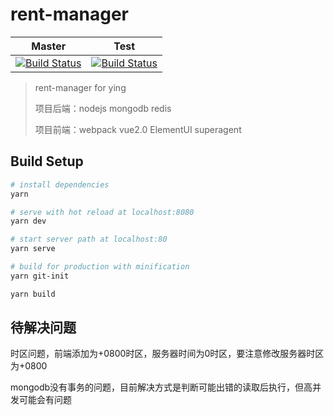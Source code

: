 # rent-manager

| Master|Test |
|:-----:|:-----:|
| [![Build Status](https://travis-ci.org/rhinel/rent-manager.svg?branch=master)](https://travis-ci.org/rhinel/rent-manager)|[![Build Status](https://travis-ci.org/rhinel/rent-manager.svg?branch=test)](https://travis-ci.org/rhinel/rent-manager) |

> rent-manager for ying
>
> 项目后端：nodejs mongodb redis
>
> 项目前端：webpack vue2.0 ElementUI superagent

## Build Setup

``` bash
# install dependencies
yarn

# serve with hot reload at localhost:8080
yarn dev

# start server path at localhost:80
yarn serve

# build for production with minification
yarn git-init

yarn build

```

## 待解决问题

时区问题，前端添加为+0800时区，服务器时间为0时区，要注意修改服务器时区为+0800

mongodb没有事务的问题，目前解决方式是判断可能出错的读取后执行，但高并发可能会有问题
